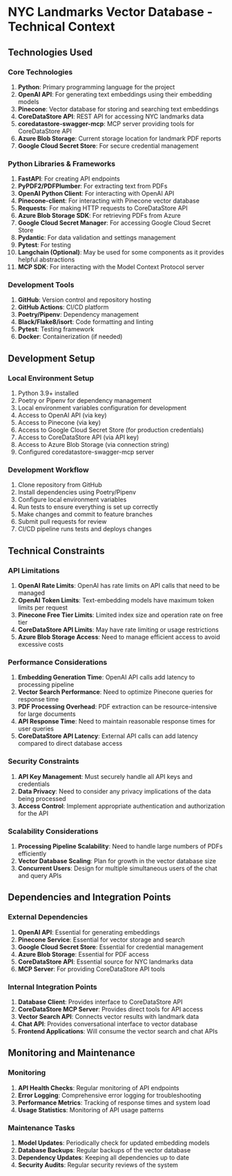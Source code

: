 # NYC Landmarks Vector Database - Technical Context

## Technologies Used

### Core Technologies
1. **Python**: Primary programming language for the project
2. **OpenAI API**: For generating text embeddings using their embedding models
3. **Pinecone**: Vector database for storing and searching text embeddings
4. **CoreDataStore API**: REST API for accessing NYC landmarks data
5. **coredatastore-swagger-mcp**: MCP server providing tools for CoreDataStore API
6. **Azure Blob Storage**: Current storage location for landmark PDF reports
7. **Google Cloud Secret Store**: For secure credential management

### Python Libraries & Frameworks
1. **FastAPI**: For creating API endpoints
2. **PyPDF2/PDFPlumber**: For extracting text from PDFs
3. **OpenAI Python Client**: For interacting with OpenAI API
4. **Pinecone-client**: For interacting with Pinecone vector database
5. **Requests**: For making HTTP requests to CoreDataStore API
6. **Azure Blob Storage SDK**: For retrieving PDFs from Azure
7. **Google Cloud Secret Manager**: For accessing Google Cloud Secret Store
8. **Pydantic**: For data validation and settings management
9. **Pytest**: For testing
10. **Langchain (Optional)**: May be used for some components as it provides helpful abstractions
11. **MCP SDK**: For interacting with the Model Context Protocol server

### Development Tools
1. **GitHub**: Version control and repository hosting
2. **GitHub Actions**: CI/CD platform
3. **Poetry/Pipenv**: Dependency management
4. **Black/Flake8/isort**: Code formatting and linting
5. **Pytest**: Testing framework
6. **Docker**: Containerization (if needed)

## Development Setup

### Local Environment Setup
1. Python 3.9+ installed
2. Poetry or Pipenv for dependency management
3. Local environment variables configuration for development
4. Access to OpenAI API (via key)
5. Access to Pinecone (via key)
6. Access to Google Cloud Secret Store (for production credentials)
7. Access to CoreDataStore API (via API key)
8. Access to Azure Blob Storage (via connection string)
9. Configured coredatastore-swagger-mcp server

### Development Workflow
1. Clone repository from GitHub
2. Install dependencies using Poetry/Pipenv
3. Configure local environment variables
4. Run tests to ensure everything is set up correctly
5. Make changes and commit to feature branches
6. Submit pull requests for review
7. CI/CD pipeline runs tests and deploys changes

## Technical Constraints

### API Limitations
1. **OpenAI Rate Limits**: OpenAI has rate limits on API calls that need to be managed
2. **OpenAI Token Limits**: Text-embedding models have maximum token limits per request
3. **Pinecone Free Tier Limits**: Limited index size and operation rate on free tier
4. **CoreDataStore API Limits**: May have rate limiting or usage restrictions
5. **Azure Blob Storage Access**: Need to manage efficient access to avoid excessive costs

### Performance Considerations
1. **Embedding Generation Time**: OpenAI API calls add latency to processing pipeline
2. **Vector Search Performance**: Need to optimize Pinecone queries for response time
3. **PDF Processing Overhead**: PDF extraction can be resource-intensive for large documents
4. **API Response Time**: Need to maintain reasonable response times for user queries
5. **CoreDataStore API Latency**: External API calls can add latency compared to direct database access

### Security Constraints
1. **API Key Management**: Must securely handle all API keys and credentials
2. **Data Privacy**: Need to consider any privacy implications of the data being processed
3. **Access Control**: Implement appropriate authentication and authorization for the API

### Scalability Considerations
1. **Processing Pipeline Scalability**: Need to handle large numbers of PDFs efficiently
2. **Vector Database Scaling**: Plan for growth in the vector database size
3. **Concurrent Users**: Design for multiple simultaneous users of the chat and query APIs

## Dependencies and Integration Points

### External Dependencies
1. **OpenAI API**: Essential for generating embeddings
2. **Pinecone Service**: Essential for vector storage and search
3. **Google Cloud Secret Store**: Essential for credential management
4. **Azure Blob Storage**: Essential for PDF access
5. **CoreDataStore API**: Essential source for NYC landmarks data
6. **MCP Server**: For providing CoreDataStore API tools

### Internal Integration Points
1. **Database Client**: Provides interface to CoreDataStore API
2. **CoreDataStore MCP Server**: Provides direct tools for API access
3. **Vector Search API**: Connects vector results with landmark data
4. **Chat API**: Provides conversational interface to vector database
5. **Frontend Applications**: Will consume the vector search and chat APIs

## Monitoring and Maintenance

### Monitoring
1. **API Health Checks**: Regular monitoring of API endpoints
2. **Error Logging**: Comprehensive error logging for troubleshooting
3. **Performance Metrics**: Tracking of response times and system load
4. **Usage Statistics**: Monitoring of API usage patterns

### Maintenance Tasks
1. **Model Updates**: Periodically check for updated embedding models
2. **Database Backups**: Regular backups of the vector database
3. **Dependency Updates**: Keeping all dependencies up to date
4. **Security Audits**: Regular security reviews of the system
